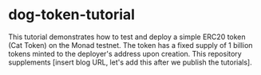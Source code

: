 # dog-token-tutorial
This tutorial demonstrates how to test and deploy a simple ERC20 token (Cat Token) on the Monad testnet. The token has a fixed supply of 1 billion tokens minted to the deployer's address upon creation.  This repository supplements [insert blog URL, let's add this after we publish the tutorials].
